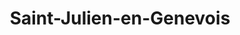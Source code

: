 ---
title: Saint-Julien-en-Genevois
url: /saint-julien-en-genevois/
latitude: 46.149
longitude: 6.087
---